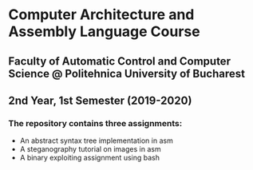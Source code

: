 # Computer Architecture and Assembly Language Course
## Faculty of Automatic Control and Computer Science @ Politehnica University of Bucharest
## 2nd Year, 1st Semester (2019-2020)
### The repository contains three assignments:
* An abstract syntax tree implementation in asm
* A steganography tutorial on images in asm
* A binary exploiting assignment using bash
